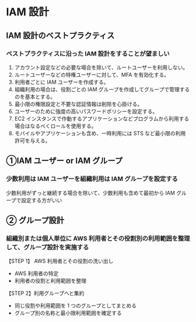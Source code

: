 # IAM 設計

## IAM 設計のベストプラクティス

### ベストプラクティスに沿った IAM 設計をすることが望ましい

1.  アカウント設定などの必要な場合を除いて、ルートユーザーを利用しない。
2.  ルートユーザーなどの特権ユーザーに対して、MFA を有効化する。
3.  利用者ごとに IAM ユーザーを作成する。
4.  組織利用の場合は、役割ごとの IAM グループを作成してグループで管理するのを基本とする。
5.  最小限の権限設定と不要な認証情報は削除を心掛ける。
6.  ユーザーのために強度の高いパスワードポリシーを設定する。
7.  EC2 インスタンスで作動するアプリケーションなどプログラムから利用する場合はなるべくロールを使用する。
8.  モバイルやアプリケーションも含め、一時利用には STS など最小限の利用許可を与える。

## ①IAM ユーザー or IAM グループ

### 少数利用は IAM ユーザーを組織利用は IAM グループを設定する

少数利用がずっと継続する場合を除いて、少数利用も含めて最初から IAM グループで設定する方がいい

## ② グループ設計

### 組織別または個人単位に AWS 利用者とその役割別の利用範囲を整理して、グループ設計を実施する

【STEP 1】 AWS 利用者とその役割の洗い出し

- AWS 利用者の特定
- 利用者の役割と利用範囲を整理

【STEP 2】利用グループへと集約

- 同じ役割や利用範囲を 1 つのグループとしてまとめる
- グループ別の名称と最小限利用範囲を確定する
